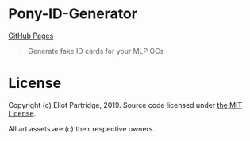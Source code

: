 # Pony-ID-Generator

[GitHub Pages](https://BytewaveMLP.github.io/Pony-ID-Generator)

> Generate fake ID cards for your MLP OCs

# License

Copyright (c) Eliot Partridge, 2019. Source code licensed under [the MIT License](/LICENSE).

All art assets are (c) their respective owners.
